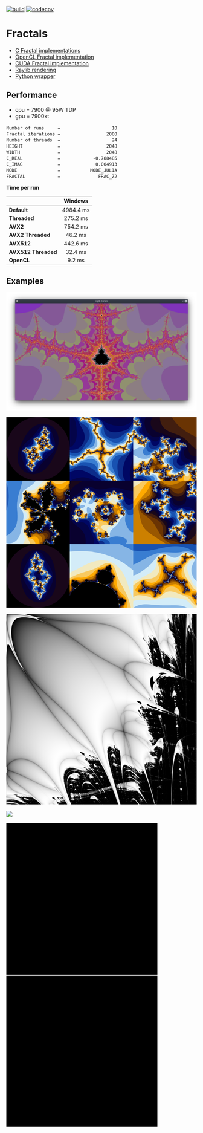 [![build](https://github.com/seird/fractals/actions/workflows/build.yml/badge.svg)](https://github.com/seird/fractals/actions) [![codecov](https://codecov.io/gh/seird/fractals/branch/master/graph/badge.svg)](https://codecov.io/gh/seird/fractals)

# Fractals

- [C Fractal implementations](c-fractals)
- [OpenCL Fractal implementation](opencl-fractals)
- [CUDA Fractal implementation](cuda-fractals)
- [Raylib rendering](raylib-fractals)
- [Python wrapper](python-fractals)


## Performance

- cpu = 7900 @ 95W TDP
- gpu = 7900xt

```
Number of runs     =                   10
Fractal iterations =                 2000
Number of threads  =                   24
HEIGHT             =                 2048
WIDTH              =                 2048
C_REAL             =            -0.788485
C_IMAG             =             0.004913
MODE               =           MODE_JULIA
FRACTAL            =              FRAC_Z2
```

**Time per run**

|                   |   Windows   |
|-------------------|:-----------:|
|**Default**        | 4984.4 ms   |
|**Threaded**       | 275.2  ms   |
|**AVX2**           | 754.2  ms   |
|**AVX2 Threaded**  | 46.2   ms   |
|**AVX512**         | 442.6  ms   |
|**AVX512 Threaded**| 32.4   ms   |
|**OpenCL**         | 9.2    ms   |


## Examples


![images/example.png](raylib-fractals/images/example.png)

![](images/example_ultra.png)

![](images/example_lyapunov_AABAB.png)

![](images/example_raylib.gif)

<p float="left">
  <img src="images/example_iteration_1.gif" width="400" />
  <img src="images/example_iteration_2.gif" width="400" /> 
</p>

